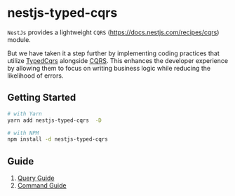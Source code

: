 # nestjs-typed-cqrs

`NestJs` provides a lightweight `CQRS` (https://docs.nestjs.com/recipes/cqrs) module.

But we have taken it a step further by implementing coding practices that utilize [TypedCqrs](https://github.com/nestjs-architects/typed-cqrs) alongside [CQRS](https://docs.nestjs.com/recipes/cqrs). This enhances the developer experience by allowing them to focus on writing business logic while reducing the likelihood of errors. 


## Getting Started

```bash
# with Yarn
yarn add nestjs-typed-cqrs  -D

# with NPM
npm install -d nestjs-typed-cqrs 
```

## Guide

1. [Query Guide](./docs/cqrs-query-guide.md)
2. [Command Guide](./docs/cqrs-command-guide.md)
